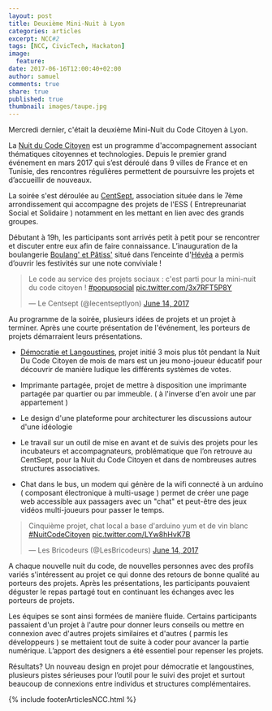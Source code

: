 ```yaml
---
layout: post
title: Deuxième Mini-Nuit à Lyon
categories: articles
excerpt: NCC#2
tags: [NCC, CivicTech, Hackaton]
image:
  feature:
date: 2017-06-16T12:00:40+02:00
author: samuel
comments: true
share: true
published: true
thumbnail: images/taupe.jpg
---
```



Mercredi dernier, c'était la deuxième Mini-Nuit du Code Citoyen à Lyon.

La [Nuit du Code Citoyen](https://codecitoyen.github.io/) est un programme d'accompagnement associant thématiques citoyennes et technologies. Depuis le premier grand événement en mars 2017 qui s’est déroulé dans 9 villes de France et en Tunisie, des rencontres régulières permettent de poursuivre les projets et d’accueillir de nouveaux.


La soirée s'est déroulée au [CentSept](http://www.lecentsept.fr/), association située dans le 7ème arrondissement qui accompagne des projets de l'ESS ( Entrepreunariat Social et Solidaire ) notamment en les mettant en lien avec des grands groupes.

Débutant à 19h, les participants sont arrivés petit à petit pour se rencontrer et discuter entre eux afin de faire connaissance. L’inauguration de la boulangerie [Boulang' et Pâtiss'](https://cuisineitinerante.com/) situé dans l’enceinte d'[Hévéa](http://etic.co/hevea/) a permis d’ouvrir les festivités sur une note conviviale !

<blockquote class="twitter-tweet" data-lang="en"><p lang="fr" dir="ltr">Le code au service des projets sociaux : c&#39;est parti pour la mini-nuit du code citoyen ! <a href="https://twitter.com/hashtag/popupsocial?src=hash">#popupsocial</a> <a href="https://t.co/3x7RFT5P8Y">pic.twitter.com/3x7RFT5P8Y</a></p>&mdash; Le Centsept (@lecentseptlyon) <a href="https://twitter.com/lecentseptlyon/status/875048649633431552">June 14, 2017</a></blockquote>
<script async src="//platform.twitter.com/widgets.js" charset="utf-8"></script>

Au programme de la soirée, plusieurs idées de projets et un projet à terminer. Après une courte présentation de l'événement, les porteurs de projets démarraient leurs présentations.

- [Démocratie et Langoustines](https://codecitoyen.github.io/Demoscampi/#/), projet initié 3 mois plus tôt pendant la Nuit Du Code Citoyen de mois de mars est un jeu mono-joueur éducatif pour découvrir de manière ludique les différents systèmes de votes.

- Imprimante partagée, projet de mettre à disposition une imprimante partagée par quartier ou par immeuble. ( à l'inverse d'en avoir une par appartement )

- Le design d'une plateforme pour architecturer les discussions autour d'une idéologie

- Le travail sur un outil de mise en avant et de suivis des projets pour les incubateurs et accompagnateurs, problématique que l’on retrouve au CentSept, pour la Nuit du Code Citoyen et dans de nombreuses autres structures associatives.

- Chat dans le bus, un modem qui génère de la wifi connecté à un arduino ( composant électronique à multi-usage ) permet de créer une page web accessible aux passagers avec un "chat" et peut-être des jeux vidéos multi-joueurs pour passer le temps.

<blockquote class="twitter-tweet" data-lang="en"><p lang="fr" dir="ltr">Cinquième projet, chat local a base d&#39;arduino yum et de vin blanc <a href="https://twitter.com/hashtag/NuitCodeCitoyen?src=hash">#NuitCodeCitoyen</a> <a href="https://t.co/LYw8hHvK7B">pic.twitter.com/LYw8hHvK7B</a></p>&mdash; Les Bricodeurs (@LesBricodeurs) <a href="https://twitter.com/LesBricodeurs/status/875067535133224960">June 14, 2017</a></blockquote>
<script async src="//platform.twitter.com/widgets.js" charset="utf-8"></script>


A chaque nouvelle nuit du code, de nouvelles personnes avec des profils variés s'intéressent au projet ce qui donne des retours de bonne qualité au porteurs des projets. Après les présentations, les participants pouvaient déguster le repas partagé tout en continuant les échanges avec les porteurs de projets.

Les équipes se sont ainsi formées de manière fluide. Certains participants passaient d'un projet à l'autre pour donner leurs conseils ou mettre en connexion avec d'autres projets similaires et d'autres ( parmis les développeurs ) se mettaient tout de suite à coder pour avancer la partie numérique. L’apport des designers a été essentiel pour repenser les projets.

Résultats?
Un nouveau design en projet pour démocratie et langoustines, plusieurs pistes sérieuses pour l’outil pour le suivi des projet et surtout beaucoup de connexions entre individus et structures complémentaires.


{% include footerArticlesNCC.html %}